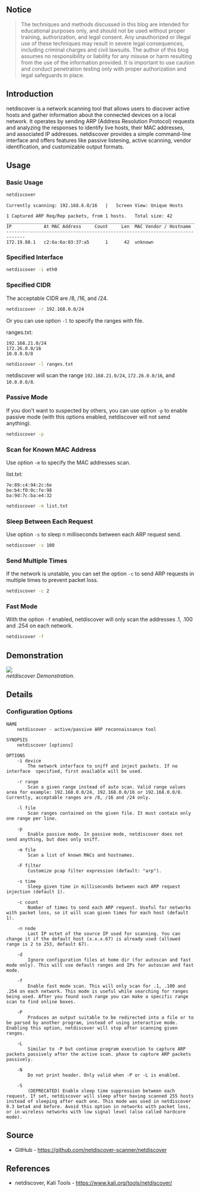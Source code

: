 ## Notice

> The techniques and methods discussed in this blog are intended for educational purposes only, and should not be used without proper training, authorization, and legal consent. Any unauthorized or illegal use of these techniques may result in severe legal consequences, including criminal charges and civil lawsuits. The author of this blog assumes no responsibility or liability for any misuse or harm resulting from the use of the information provided. It is important to use caution and conduct penetration testing only with proper authorization and legal safeguards in place.

## Introduction

netdiscover is a network scanning tool that allows users to discover active hosts and gather information about the connected devices on a local network. It operates by sending ARP (Address Resolution Protocol) requests and analyzing the responses to identify live hosts, their MAC addresses, and associated IP addresses. netdiscover provides a simple command-line interface and offers features like passive listening, active scanning, vendor identification, and customizable output formats.

## Usage

### Basic Usage

```sh
netdiscover
```

```
Currently scanning: 192.168.6.0/16   |   Screen View: Unique Hosts

1 Captured ARP Req/Rep packets, from 1 hosts.   Total size: 42
_____________________________________________________________________________
IP            At MAC Address     Count     Len  MAC Vendor / Hostname
-----------------------------------------------------------------------------
172.19.80.1   c2:6a:6a:03:37:a5      1      42  unknown
```

### Specified Interface

```sh
netdiscover -i eth0
```

### Specified CIDR

The acceptable CIDR are /8, /16, and /24.

```sh
netdiscover -r 192.168.0.0/24
```

Or you can use option `-l` to specify the ranges with file.

ranges.txt:

```
192.168.21.0/24
172.26.0.0/16
10.0.0.0/8
```

```sh
netdiscover -l ranges.txt
```

netdiscover will scan the range `192.168.21.0/24`, `172.26.0.0/16`, and `10.0.0.0/8`.

### Passive Mode

If you don't want to suspected by others, you can use option `-p` to enable passive mode (with this options enabled, netdiscover will not send anything).

```sh
netdiscover -p
```

### Scan for Known MAC Address

Use option `-m` to specify the MAC addresses scan.

list.txt:

```
7e:89:c4:94:2c:6e
be:b4:f0:0c:fe:98
ba:9d:7c:ba:e4:32
```

```sh
netdiscover -m list.txt
```

### Sleep Between Each Request

Use option `-s` to sleep n milliseconds between each ARP request send.

```sh
netdiscover -s 100
```

### Send Multiple Times

If the network is unstable, you can set the option `-c` to send ARP requests in multiple times to prevent packet loss.

```sh
netdiscover -c 2
```

### Fast Mode

With the option `-f` enabled, netdiscover will only scan the addresses .1, .100 and .254 on each network.

```sh
netdiscover -f
```

## Demonstration

<div class="public-article-image">
    <img src="https://i.imgur.com/ckXA3SW.gif" /><br />
    <i>netdiscover Demonstration.</i>
</div>

## Details

### Configuration Options

```
NAME
    netdiscover - active/passive ARP reconnaissance tool

SYNOPSIS
    netdiscover [options]

OPTIONS
    -i device
        The network interface to sniff and inject packets. If no interface  specified, first available will be used.

    -r range
        Scan a given range instead of auto scan. Valid range values area for example: 192.168.0.0/24, 192.168.0.0/16 or 192.168.0.0/8. Currently, acceptable ranges are /8, /16 and /24 only.

    -l file
        Scan ranges contained on the given file. It must contain only one range per line.

    -p
        Enable passive mode. In passive mode, netdiscover does not send anything, but does only sniff.

    -m file
        Scan a list of known MACs and hostnames.

    -F filter
        Customize pcap filter expression (default: "arp").

    -s time
        Sleep given time in milliseconds between each ARP request injection (default 1).

    -c count
        Number of times to send each ARP request. Useful for networks with packet loss, so it will scan given times for each host (default 1).

    -n node
        Last IP octet of the source IP used for scanning. You can change it if the default host (x.x.x.67) is already used (allowed range is 2 to 253, default 67).

    -d
        Ignore configuration files at home dir (for autoscan and fast mode only). This will use default ranges and IPs for autoscan and fast mode.

    -f
        Enable fast mode scan. This will only scan for .1, .100 and .254 on each network. This mode is useful while searching for ranges being used. After you found such range you can make a specific range scan to find online boxes.

    -P
        Produces an output suitable to be redirected into a file or to be parsed by another program, instead of using interactive mode. Enabling this option, netdiscover will stop after scanning given ranges.

    -L
        Similar to -P but continue program execution to capture ARP packets passively after the active scan. phase to capture ARP packets passively.

    -N
        Do not print header. Only valid when -P or -L is enabled.

    -S
        (DEPRECATED) Enable sleep time suppression between each request. If set, netdiscover will sleep after having scanned 255 hosts instead of sleeping after each one. This mode was used in netdiscover 0.3 beta4 and before. Avoid this option in networks with packet loss, or in wireless networks with low signal level (also called hardcore mode).
```

## Source

<ul class="public-article-references">
    <li>GitHub - <a href="https://github.com/netdiscover-scanner/netdiscover" target="_blank">https://github.com/netdiscover-scanner/netdiscover</a></li>
</ul>

## References

<ul class="public-article-references">
    <li>netdiscover, Kali Tools - <a href="https://www.kali.org/tools/netdiscover/" target="_blank">https://www.kali.org/tools/netdiscover/</a></li>
</ul>